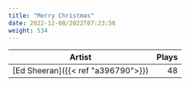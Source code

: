 ```yaml
---
title: "Merry Christmas"
date: 2022-12-08/2022T07:23:56
weight: 534
---
```




 Artist | Plays 
----- | -----:
[Ed Sheeran]({{< ref "a396790">}}) | 48
